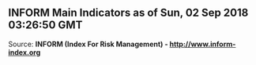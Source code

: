 ## INFORM Main Indicators as of Sun, 02 Sep 2018 03:26:50 GMT

Source: **INFORM (Index For Risk Management) - http://www.inform-index.org**